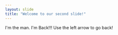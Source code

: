 ```yaml
---
layout: slide
title: "Welcome to our second slide!"
---
```

I'm the man. I'm Back!!!
Use the left arrow to go back!
